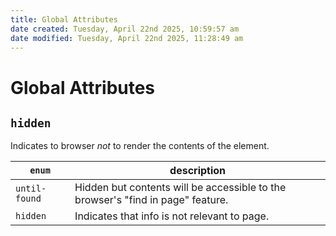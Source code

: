 ```yaml
---
title: Global Attributes
date created: Tuesday, April 22nd 2025, 10:59:57 am
date modified: Tuesday, April 22nd 2025, 11:28:49 am
---
```


# Global Attributes

## `hidden`

Indicates to browser _not_ to render the contents of the element.

| `enum`         | description                                                                     |
| -------------- | ------------------------------------------------------------------------------- |
| `until-found ` | Hidden but contents will be accessible to the browser's "find in page" feature. |
| `hidden`       | Indicates that info is not relevant to page.                                    |
